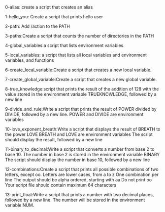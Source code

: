 0-alias: create a script that creates an alias

1-hello_you: Create a script that prints hello user

2-path: Add /action to the PATH

3-paths:Create a script that counts the number of directories in the PATH

4-global_variables:a script that lists environment variables.

5-local_variables: a script that lists all local variables and environment variables, and functions

6-create_local_variable:Create a script that creates a new local variable.

7-create_global_variable:Create a script that creates a new global variable.

8-true_knowledge:script that prints the result of the addition of 128 with the value stored in the environment variable TRUEKNOWLEDGE, followed by a new line

9-divide_and_rule:Write a script that prints the result of POWER divided by DIVIDE, followed by a new line. POWER and DIVIDE are environment variables

10-love_exponent_breath:Write a script that displays the result of BREATH to the power LOVE
    BREATH and LOVE are environment variables
    The script should display the result, followed by a new line

11-binary_to_decimal:Write a script that converts a number from base 2 to base 10.
    The number in base 2 is stored in the environment variable BINARY
    The script should display the number in base 10, followed by a new line

12-combinations:Create a script that prints all possible combinations of two letters, except oo.
    Letters are lower cases, from a to z
    One combination per line
    The output should be alpha ordered, starting with aa
    Do not print oo
    Your script file should contain maximum 64 characters

13-print_float:Write a script that prints a number with two decimal places, followed by a new line.
    The number will be stored in the environment variable NUM.
    